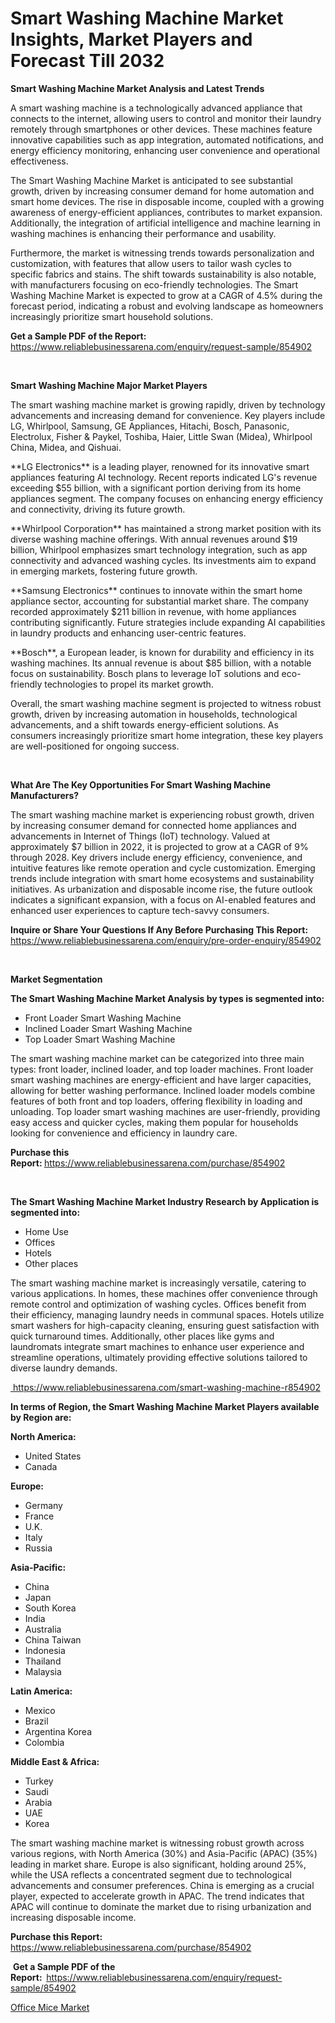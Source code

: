 <p><h1>Smart Washing Machine Market Insights, Market Players and Forecast Till 2032</h1></p><p><strong>Smart Washing Machine Market Analysis and Latest Trends</strong></p>
<p><p>A smart washing machine is a technologically advanced appliance that connects to the internet, allowing users to control and monitor their laundry remotely through smartphones or other devices. These machines feature innovative capabilities such as app integration, automated notifications, and energy efficiency monitoring, enhancing user convenience and operational effectiveness. </p><p>The Smart Washing Machine Market is anticipated to see substantial growth, driven by increasing consumer demand for home automation and smart home devices. The rise in disposable income, coupled with a growing awareness of energy-efficient appliances, contributes to market expansion. Additionally, the integration of artificial intelligence and machine learning in washing machines is enhancing their performance and usability. </p><p>Furthermore, the market is witnessing trends towards personalization and customization, with features that allow users to tailor wash cycles to specific fabrics and stains. The shift towards sustainability is also notable, with manufacturers focusing on eco-friendly technologies. The Smart Washing Machine Market is expected to grow at a CAGR of 4.5% during the forecast period, indicating a robust and evolving landscape as homeowners increasingly prioritize smart household solutions.</p></p>
<p><strong>Get a Sample PDF of the Report:&nbsp;</strong> <a href="https://www.reliablebusinessarena.com/enquiry/request-sample/854902?utm_campaign=2106&utm_medium=2&utm_source=Github&utm_content=ia&utm_term=06022025&utm_id=smart-washing-machine">https://www.reliablebusinessarena.com/enquiry/request-sample/854902</a></p>
<p>&nbsp;</p>
<p><strong>Smart Washing Machine Major Market Players</strong></p>
<p><p>The smart washing machine market is growing rapidly, driven by technology advancements and increasing demand for convenience. Key players include LG, Whirlpool, Samsung, GE Appliances, Hitachi, Bosch, Panasonic, Electrolux, Fisher & Paykel, Toshiba, Haier, Little Swan (Midea), Whirlpool China, Midea, and Qishuai.</p><p>**LG Electronics** is a leading player, renowned for its innovative smart appliances featuring AI technology. Recent reports indicated LG's revenue exceeding $55 billion, with a significant portion deriving from its home appliances segment. The company focuses on enhancing energy efficiency and connectivity, driving its future growth.</p><p>**Whirlpool Corporation** has maintained a strong market position with its diverse washing machine offerings. With annual revenues around $19 billion, Whirlpool emphasizes smart technology integration, such as app connectivity and advanced washing cycles. Its investments aim to expand in emerging markets, fostering future growth.</p><p>**Samsung Electronics** continues to innovate within the smart home appliance sector, accounting for substantial market share. The company recorded approximately $211 billion in revenue, with home appliances contributing significantly. Future strategies include expanding AI capabilities in laundry products and enhancing user-centric features.</p><p>**Bosch**, a European leader, is known for durability and efficiency in its washing machines. Its annual revenue is about $85 billion, with a notable focus on sustainability. Bosch plans to leverage IoT solutions and eco-friendly technologies to propel its market growth.</p><p>Overall, the smart washing machine segment is projected to witness robust growth, driven by increasing automation in households, technological advancements, and a shift towards energy-efficient solutions. As consumers increasingly prioritize smart home integration, these key players are well-positioned for ongoing success.</p></p>
<p>&nbsp;</p>
<p><strong>What Are The Key Opportunities For Smart Washing Machine Manufacturers?</strong></p>
<p><p>The smart washing machine market is experiencing robust growth, driven by increasing consumer demand for connected home appliances and advancements in Internet of Things (IoT) technology. Valued at approximately $7 billion in 2022, it is projected to grow at a CAGR of 9% through 2028. Key drivers include energy efficiency, convenience, and intuitive features like remote operation and cycle customization. Emerging trends include integration with smart home ecosystems and sustainability initiatives. As urbanization and disposable income rise, the future outlook indicates a significant expansion, with a focus on AI-enabled features and enhanced user experiences to capture tech-savvy consumers.</p></p>
<p><strong>Inquire or Share Your Questions If Any Before Purchasing This Report:</strong> <a href="https://www.reliablebusinessarena.com/enquiry/pre-order-enquiry/854902?utm_campaign=2106&utm_medium=2&utm_source=Github&utm_content=ia&utm_term=06022025&utm_id=smart-washing-machine">https://www.reliablebusinessarena.com/enquiry/pre-order-enquiry/854902</a></p>
<p>&nbsp;</p>
<p><strong>Market Segmentation</strong></p>
<p><strong>The Smart Washing Machine Market Analysis by types is segmented into:</strong></p>
<p><ul><li>Front Loader Smart Washing Machine</li><li>Inclined Loader Smart Washing Machine</li><li>Top Loader Smart Washing Machine</li></ul></p>
<p><p>The smart washing machine market can be categorized into three main types: front loader, inclined loader, and top loader machines. Front loader smart washing machines are energy-efficient and have larger capacities, allowing for better washing performance. Inclined loader models combine features of both front and top loaders, offering flexibility in loading and unloading. Top loader smart washing machines are user-friendly, providing easy access and quicker cycles, making them popular for households looking for convenience and efficiency in laundry care.</p></p>
<p><strong>Purchase this Report:&nbsp;</strong><a href="https://www.reliablebusinessarena.com/purchase/854902?utm_campaign=2106&utm_medium=2&utm_source=Github&utm_content=ia&utm_term=06022025&utm_id=smart-washing-machine">https://www.reliablebusinessarena.com/purchase/854902</a></p>
<p>&nbsp;</p>
<p><strong>The Smart Washing Machine Market Industry Research by Application is segmented into:</strong></p>
<p><ul><li>Home Use</li><li>Offices</li><li>Hotels</li><li>Other places</li></ul></p>
<p><p>The smart washing machine market is increasingly versatile, catering to various applications. In homes, these machines offer convenience through remote control and optimization of washing cycles. Offices benefit from their efficiency, managing laundry needs in communal spaces. Hotels utilize smart washers for high-capacity cleaning, ensuring guest satisfaction with quick turnaround times. Additionally, other places like gyms and laundromats integrate smart machines to enhance user experience and streamline operations, ultimately providing effective solutions tailored to diverse laundry demands.</p></p>
<p><a href="https://www.reliablebusinessarena.com/smart-washing-machine-r854902?utm_campaign=2106&utm_medium=2&utm_source=Github&utm_content=ia&utm_term=06022025&utm_id=smart-washing-machine">&nbsp;https://www.reliablebusinessarena.com/smart-washing-machine-r854902</a></p>
<p><strong>In terms of Region, the Smart Washing Machine Market Players available by Region are:</strong></p>
<p>
    <p> <strong> North America: </strong>
        <ul>
            <li>United States</li>
            <li>Canada</li>
        </ul>
        </p> 
    <p> <strong> Europe: </strong>
        <ul>
            <li>Germany</li>
            <li>France</li>
            <li>U.K.</li>
            <li>Italy</li>
            <li>Russia</li>
        </ul>
        </p> 
    <p> <strong> Asia-Pacific: </strong>
        <ul>
            <li>China</li>
            <li>Japan</li>
            <li>South Korea</li>
            <li>India</li>
            <li>Australia</li>
            <li>China Taiwan</li>
            <li>Indonesia</li>
            <li>Thailand</li>
            <li>Malaysia</li>
        </ul>
        </p> 
    <p> <strong> Latin America: </strong>
        <ul>
            <li>Mexico</li>
            <li>Brazil</li>
            <li>Argentina Korea</li>
            <li>Colombia</li>
        </ul>
        </p> 
    <p> <strong> Middle East & Africa: </strong>
        <ul>
            <li>Turkey</li>
            <li>Saudi</li>
            <li>Arabia</li>
            <li>UAE</li>
            <li>Korea</li>
        </ul>
    </p>
    </p>
<p><p>The smart washing machine market is witnessing robust growth across various regions, with North America (30%) and Asia-Pacific (APAC) (35%) leading in market share. Europe is also significant, holding around 25%, while the USA reflects a concentrated segment due to technological advancements and consumer preferences. China is emerging as a crucial player, expected to accelerate growth in APAC. The trend indicates that APAC will continue to dominate the market due to rising urbanization and increasing disposable income.</p></p>
<p><strong>Purchase this Report: </strong><a href="https://www.reliablebusinessarena.com/purchase/854902?utm_campaign=2106&utm_medium=2&utm_source=Github&utm_content=ia&utm_term=06022025&utm_id=smart-washing-machine">https://www.reliablebusinessarena.com/purchase/854902</a></p>
<p>&nbsp;<strong>Get a Sample PDF of the Report:&nbsp;&nbsp;</strong><a href="https://www.reliablebusinessarena.com/enquiry/request-sample/854902?utm_campaign=2106&utm_medium=2&utm_source=Github&utm_content=ia&utm_term=06022025&utm_id=smart-washing-machine">https://www.reliablebusinessarena.com/enquiry/request-sample/854902</a></p>
<p><strong></strong></p>
<p><p><a href="https://github.com/JosephineMcguire65/Market-Research-Report-List-1/blob/main/office-mice-market.md?utm_campaign=2106&utm_medium=2&utm_source=Github&utm_content=ia&utm_term=06022025&utm_id=smart-washing-machine">Office Mice Market</a></p></p>